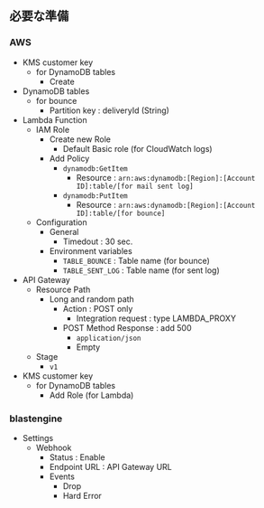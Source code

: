 ## 必要な準備

### AWS

- KMS customer key
  - for DynamoDB tables
    - Create
- DynamoDB tables
  - for bounce
    - Partition key : deliveryId (String)
- Lambda Function
  - IAM Role
    - Create new Role
      - Default Basic role (for CloudWatch logs)
    - Add Policy
      - `dynamodb:GetItem`
        - Resource : `arn:aws:dynamodb:[Region]:[Account ID]:table/[for mail sent log]`
      - `dynamodb:PutItem`
        - Resource : `arn:aws:dynamodb:[Region]:[Account ID]:table/[for bounce]`
  - Configuration
    - General
      - Timedout : 30 sec.
    - Environment variables
      - `TABLE_BOUNCE` : Table name (for bounce)
      - `TABLE_SENT_LOG` : Table name (for sent log)
- API Gateway
  - Resource Path
    - Long and random path
      - Action : POST only
        - Integration request : type LAMBDA_PROXY
      - POST Method Response : add 500
        - `application/json`
        - Empty
  - Stage
    - `v1`
- KMS customer key
  - for DynamoDB tables
    - Add Role (for Lambda)

### blastengine

- Settings
  - Webhook
    - Status : Enable
    - Endpoint URL : API Gateway URL
    - Events
      - Drop
      - Hard Error
